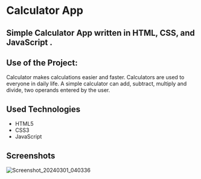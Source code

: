 # Calculator App

## Simple Calculator App written in HTML, CSS, and JavaScript .

## Use of the Project:

Calculator makes calculations easier and faster. Calculators are used to everyone in daily life. A simple calculator can add, subtract, multiply and divide, two operands entered by the user.

## Used Technologies
- HTML5
- CSS3
- JavaScript

## Screenshots
![Screenshot_20240301_040336](https://github.com/Sam-mx/7-days-Challenge/assets/146705452/4c08bab3-2b7d-4730-8de7-2b3ec68086f2)
